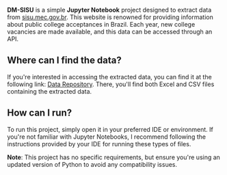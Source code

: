<p align="center>
  <img src="./.github/sisu-logo-1.png" alt="SISU" />
</p>

**DM-SISU** is a simple **Jupyter Notebook** project designed to extract data from [sisu.mec.gov.br](https://sisu.mec.gov.br). This website is renowned for providing information about public college acceptances in Brazil. Each year, new college vacancies are made available, and this data can be accessed through an API.

## Where can I find the data?

If you're interested in accessing the extracted data, you can find it at the following link: [Data Repository](https://drive.google.com/drive/folders/10crNoixU1iFUMOiZUHQL52ernK_pAUig?usp=drive_link). There, you'll find both Excel and CSV files containing the extracted data.

## How can I run?

To run this project, simply open it in your preferred IDE or environment. If you're not familiar with Jupyter Notebooks, I recommend following the instructions provided by your IDE for running these types of files.

**Note**: This project has no specific requirements, but ensure you're using an updated version of Python to avoid any compatibility issues.

